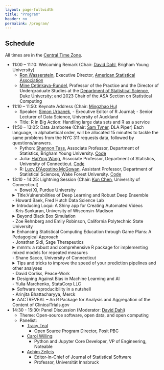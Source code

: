 ```yaml
---
layout: page-fullwidth
title: "Program"
header: no
permalink: /program/
---
```


## Schedule

All times are in the [Central Time Zone](https://en.wikipedia.org/wiki/Central_Time_Zone).

+ 11:00 – 11:10: Welcoming Remark (Chair: [David Dahl](https://dahl.byu.edu/), Brigham Young University)
    - [Ron Wasserstein](https://www.amstat.org/about-asa/ronald-l-wasserstein),
	Executive Director, [American Statistical Association](https://www.amstat.org/)
    - [Mine Çetinkaya-Rundel](https://scholars.duke.edu/person/mine), Professor
      of the Practice and the Director of Undergraduate Studies at the
      [Department of Statistical Science](https://stat.duke.edu/), [Duke University](https://duke.edu/); 
	    and 2023 Chair of the ASA Section on Statistical Computing
+ 11:10 – 11:50: Keynote Address (Chair: [Mingzhao Hu](https://sites.google.com/view/mingzhaohu))
    - Speaker: [Simon Urbanek](https://urbanek.info),
	      - Executive Editor of R Journal;
	      - Senior Lecturer of Data Science, University of Auckland
    - Title: R in Big Action: Handling large data sets and R as a service
+ 11:50 – 13:05: Data Jamboree (Chair: [Sam Tyner](https://sctyner.me), DLA Piper)
    Each language, in alphabetical order, will be allocated 15 minutes to tackle
    the same problems from the NYC 311 requests data, followed by questions/answers.
    - Python: [Shannon Tass](https://neeley-tass.byu.edu), Associate Professor, 
      Department of Statistics, Brigham Young University. [Code](https://github.com/esnt/Jamboree)
    - Julia: [HaiYing Wang](https://ossifragus.github.io), Associate Professor,
      Department of Statistics, University of Connecticut. [Code](https://github.com/Ossifragus/DataJamboree)
    - R: [Lucy D'Agostino McGowan](https://www.lucymcgowan.com/about/), 
	Assistant Professor, Department of Statistical Sciences,  Wake
	Forest University. [Code](https://github.com/LucyMcGowan/2023-data-jamboree)
+ 13:10 - 14:25: Lightning Session (Chair: [Kun Chen](https://kun-chen.uconn.edu), University of Connecticut)
    <!-- - Abstract submission deadline: Monday, October 2, 2023 -->
    <!-- - Notification: Accepted abstracts will be notified by Monday, October 16, 2023 -->
    <!-- - Submit your abstract [here](https://forms.gle/5ZYbePJtAnsqXqhN7) -->
    - Bowei Xi, Purdue University
	<details><summary>Title:Vulnerabilities of Deep Learning and Robust Deep
	Ensemble</summary>
	Although AI is developing rapidly, AI's vulnerability under adversarial
	attacks remains an extraordinarily difficult problem. We discuss the root
	cause of adversarial examples through studying the deep neural network's
	(DNN) classification boundary. The existing attack algorithms can generate
	from a handful to a few hundred adversarial examples given one clean
	sample. We show  there are a lot more adversarial examples given one clean
	sample, all within a small neighborhood of the clean sample. We then define
	DNN uncertainty regions and show the transferability of adversarial examples
	is not universal. The results lead to two conjectures regarding the size of
	the DNN uncertainty regions and where DNN function becomes
	discontinuous. The conjectures offer a potential explanation for why the
	generalization error bound -- the theoretical guarantee established for DNN
	-- cannot adequately capture the phenomenon of adversarial examples. We then
	introduce a deep ensemble with high accuracy over the adversarial examples.
	</details>
    - Howard Baek, Fred Hutch Data Science Lab
	<details><summary>Introducing Loqui: A Shiny app for Creating Automated
	Videos</summary>
	Loqui is an open source web application that enables the creation of
	automated videos using ari, an R package for generating videos from text and
	images. Loqui takes as input either a Google Slides URL or a Microsoft
	PowerPoint file, extracts the speaker notes from the slides, and converts
	them into an audio file. Then, it converts the slides to images and
	ultimately, generates an mp4 video file where each image is presented with
	its corresponding audio. The functionality of Loqui relies on two R
	packages, namely ari and text2speech, which run in the background. Although
	it is certainly possible to go directly to these packages and run their
	functions for course generation, we realize that not everyone feels
	comfortable programming in R. This web application offers an intuitive and
	user-friendly interface allowing individuals to effortlessly create
	automated videos without the need for programming skills.
	</details>
    - Kris Sankaran, University of Wisconsin-Madison
	<details><summary>Beyond Black Box Simulation</summary>
	Simulation models have come to play a central role both within and beyond
	statistics, providing the basis for power analysis in molecular biology,
	theory building in particle physics, and resource allocation in
	epidemiology, for example. We will highlight points of contact between
	statistics and simulation, with an emphasis on how careful interface design
	can make simulators more transparent both to the scientists who build them
	and the broader audiences that must draw conclusions from them. We overview
	approaches to iterative, interactive simulation design and visualization of
	simulation outputs in an information-dense way. We will illustrate these
	strategies using examples from experimental design, mixture modeling, and
	agent-based simulation. Further examples can be found in the recent review,
	[“Generative Models: An Interdisciplinary
	Perspective”](https://doi.org/10.1146/annurev-statistics-033121-110134)  and
	code notebooks be accessed
	[online](https://github.com/krisrs1128/generative_review).
	</details>
    - Zoe Rehnberg and Emily Robinson, California Polytechnic State University
	<details><summary>Enhancing Statistical Computing Education through Game
	Plans: A Pedagogical Approach</summary>
	In statistical computing education, students often grapple with the
	transition from conceptualizing a data task, such as data wrangling or
	visualization, to writing the necessary code. While students likely have the
	original data set and a vision of the desired outcome, we need to teach
	students how to translate a general task (e.g., add a variable, combine two
	data sets, summarize groups, create a visualization, etc.) into appropriate
	(and correctly ordered) lines of code. Further, as tasks get more
	complicated and datasets get larger, this translation between the data task
	and code becomes increasingly difficult. Drawing from computer science
	education literature, which advocates breaking down steps of complex
	problem-solving tasks and writing about code (Catrambone, 2011), we
	introduced “game planning” into four sections of introductory statistical
	computing that focus on the tidyverse in R. Game plans serve as strategic
	guides that prompt students to map their coding strategies before
	implementation. Students can create game plans in various formats, such as
	pen-and-paper or digital tools like the online whiteboard Excalidraw. Our
	presentation explores the rationale behind game plans, showcases diverse
	student approaches, and provides practical tools and examples, all aimed at
	improving students’ proficiency and structured thinking in statistical
	computing.
	</details>
    - Jonathan Sidi, Sage Therapeutics
	<details><summary>mmrm: a robust and comprehensive R package for
	implementing mixed models for repeated measures</summary>
	Mixed models for repeated measures (MMRM) analysis has been extensively used
	in the pharmaceutical industry to analyze longitudinal datasets. SAS PROC
	MIXED has been the gold standard for this analysis in the past, and so far R
	packages fall short for one of the following reasons: model convergence
	issues, unavailability of covariance structures or adjusted degrees of
	freedom, or numerical results being far from PROC MIXED results. To fill in
	this important gap in the open-source statistical software landscape,
	cross-company collaboration via the “Software Engineering Working Group”
	(SWE WG) has been initiated and developed the new {mmrm} R package. A
	critical advantage of {mmrm} over existing implementations is that it is
	faster and converges more reliably. It also provides a comprehensive set of
	features: users can specify a variety of covariance matrices, weight
	observations, fit models with restricted or standard maximum likelihood
	inference, perform hypothesis testing with Satterthwaite or Kenward-Roger
	adjusted degrees of freedom, extract the least square means estimates using
	the emmeans package, summarize with the broom package and integrate with the
	tidymodels framework. We aim to establish {mmrm} as a new standard for
	fitting MMRM.
	</details>
    - Shane Sacco, University of Connecticut
	<details><summary>Tips and tricks to improve the speed of your prediction
	pipelines and other analyses</summary>
	Statistical analysis on large datasets may take days or even weeks to
	complete, costing us valuable time and essentially halting the progress of a
	project. While in some cases, there is little we can do, in many cases,
	there are methods available to speed up computationally expensive
	tasks. Especially when executing a prediction pipeline, there are many of
	such tasks including cohort processing, marginal screening, model training,
	and repeating the experiment. In this presentation, I will provide tips and
	tricks to reduce the time required for tasks across various stages of the
	prediction pipeline, which also generalize to other types of analyses. I
	will focus on analyses in R, but will also make suggestions for Python when
	appropriate.
	</details>
    - David Corliss, Peace-Work
	<details><summary>Designing Against Bias in Machine Learning and
	AI</summary>
	Bias in machine learning algorithms is one of the most important ethical and
	operational issues in statistical computing today. This presentation
	describes common sources of bias and how to design and develop algorithms
	that mitigate them. Analysis of disparate impact is used to quantify bias in
	existing and new applications. New open-source packages such as Fairlearn
	and AI Fairness 360 Toolkit quantify bias by automating the measurement of
	disparate impact on marginalized groups, offering great promise to advance
	the mitigation of bias. These design strategies are described in detail with
	examples and source code in R, Python, and SAS.
	</details>
    - Yulia Marchenko, StataCorp LLC
	<details><summary>Software reproducibility in a nutshell</summary>
		Reproducibility of scientific studies has been gaining increasing
	attention in recent years. But what exactly is reproducibility? How is it
	related to replication, repetition, and automation? When can we achieve
	reproducibility and to what degree? How can we incorporate reproducibility
	in our data analysis? And what role does software play for reproducibility?
	In this presentation, I will briefly address these questions and more.
	</details>
    - Arinjita Bhattacharyya, Merck
	<details><summary>AACTREVEAL – An R Package for Analysis and Aggregation of
	the Content of ClinicalTrials.gov</summary>
	Aggregate Content of ClinicalTrials.gov (AACT) is a publicly available
	database that contains a variety of trial-level information for every study
	registered in ClinicalTrials.gov. Content is downloaded from
	ClinicalTrials.gov daily and loaded into AACT. This research work introduces
	the open source aactreveal R package, which provides functions for
	consolidating analysis datasets from AACT and conducting meta-analyses using
	the analysis datasets. The main function, extract_aact() conducts a
	comprehensive search of clinical trials by looking for related search terms
	(e.g., “pembrolizumab” or “breast cancer”) and utilizing fuzzy string
	searching. Then, it fetches the desired outcome data such as treatment
	effect estimates, confidence intervals, and variance estimates. An R package
	is also developed, for public use. Although the demo of the package will
	focus on oncology trials, the package makes it easier for statisticians to
	explore AACT in other respective therapeutic areas. It is available publicly
	at https://github.com/Merck/bards-aactreveal.
	</details>
+ 14:30 - 15:30: Panel Discussion (Moderator: [David Dahl](https://dahl.byu.edu))
    - Theme: Open-source software, open data, and open computing
    - Panelist:
        + [Tracy Teal](https://www.linkedin.com/in/tracy-teal-059136b/)
            - Open Source Program Director, Posit PBC
        + [Carol Willing](https://www.willingconsulting.com/about/)
            - Python and Jupyter Core Developer, VP of Engineering, Noteable
        + [Achim Zeileis](https://www.zeileis.org)
            - Editor-in-Chief of Journal of Statistical Software
            - Professor, Universität Innsbruck

